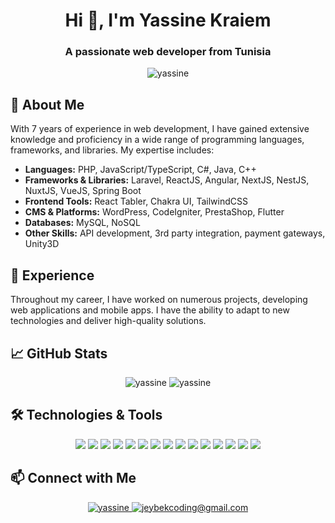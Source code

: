 <h1 align="center">Hi 👋, I'm Yassine Kraiem</h1>
<h3 align="center">A passionate web developer from Tunisia</h3>

<p align="center"> 
  <img src="https://komarev.com/ghpvc/?username=sindev95&label=Profile%20views&color=0e75b6&style=flat" alt="yassine" /> 
</p>

## 🚀 About Me
With 7 years of experience in web development, I have gained extensive knowledge and proficiency in a wide range of programming languages, frameworks, and libraries. My expertise includes:

- **Languages:** PHP, JavaScript/TypeScript, C#, Java, C++
- **Frameworks & Libraries:** Laravel, ReactJS, Angular, NextJS, NestJS, NuxtJS, VueJS, Spring Boot
- **Frontend Tools:** React Tabler, Chakra UI, TailwindCSS
- **CMS & Platforms:** WordPress, CodeIgniter, PrestaShop, Flutter
- **Databases:** MySQL, NoSQL
- **Other Skills:** API development, 3rd party integration, payment gateways, Unity3D

## 💼 Experience
Throughout my career, I have worked on numerous projects, developing web applications and mobile apps. I have the ability to adapt to new technologies and deliver high-quality solutions.

## 📈 GitHub Stats
<p align="center">
  <img src="https://github-readme-stats.vercel.app/api?username=sindev95&show_icons=true&locale=en" alt="yassine" />
  <img src="https://github-readme-streak-stats.herokuapp.com/?user=sindev95&" alt="yassine" />
</p>

## 🛠️ Technologies & Tools
<p align="center">
  <img src="https://img.shields.io/badge/php-777BB4?style=for-the-badge&logo=php&logoColor=white" />
  <img src="https://img.shields.io/badge/laravel-FF2D20?style=for-the-badge&logo=laravel&logoColor=white" />
  <img src="https://img.shields.io/badge/react-61DAFB?style=for-the-badge&logo=react&logoColor=white" />
  <img src="https://img.shields.io/badge/angular-DD0031?style=for-the-badge&logo=angular&logoColor=white" />
  <img src="https://img.shields.io/badge/next.js-000000?style=for-the-badge&logo=next.js&logoColor=white" />
  <img src="https://img.shields.io/badge/nestjs-E0234E?style=for-the-badge&logo=nestjs&logoColor=white" />
  <img src="https://img.shields.io/badge/nuxt.js-00DC82?style=for-the-badge&logo=nuxt.js&logoColor=white" />
  <img src="https://img.shields.io/badge/vue.js-4FC08D?style=for-the-badge&logo=vue.js&logoColor=white" />
  <img src="https://img.shields.io/badge/mysql-4479A1?style=for-the-badge&logo=mysql&logoColor=white" />
  <img src="https://img.shields.io/badge/nosql-006400?style=for-the-badge&logo=nosql&logoColor=white" />
  <img src="https://img.shields.io/badge/wordpress-21759B?style=for-the-badge&logo=wordpress&logoColor=white" />
  <img src="https://img.shields.io/badge/flutter-02569B?style=for-the-badge&logo=flutter&logoColor=white" />
  <img src="https://img.shields.io/badge/api-0052CC?style=for-the-badge&logo=api&logoColor=white" />
  <img src="https://img.shields.io/badge/unity-000000?style=for-the-badge&logo=unity&logoColor=white" />
  <img src="https://img.shields.io/badge/spring%20boot-6DB33F?style=for-the-badge&logo=spring%20boot&logoColor=white" />
</p>

## 📫 Connect with Me
<p align="center">
  <a href="https://www.linkedin.com/in/sindev95" target="blank">
    <img src="https://img.shields.io/badge/linkedin-0A66C2?style=for-the-badge&logo=linkedin&logoColor=white" alt="yassine" />
  </a>
  <a href="mailto:jeybekcoding@gmail.com" target="blank">
    <img src="https://img.shields.io/badge/email-D14836?style=for-the-badge&logo=gmail&logoColor=white" alt="jeybekcoding@gmail.com" />
  </a>
</p>
